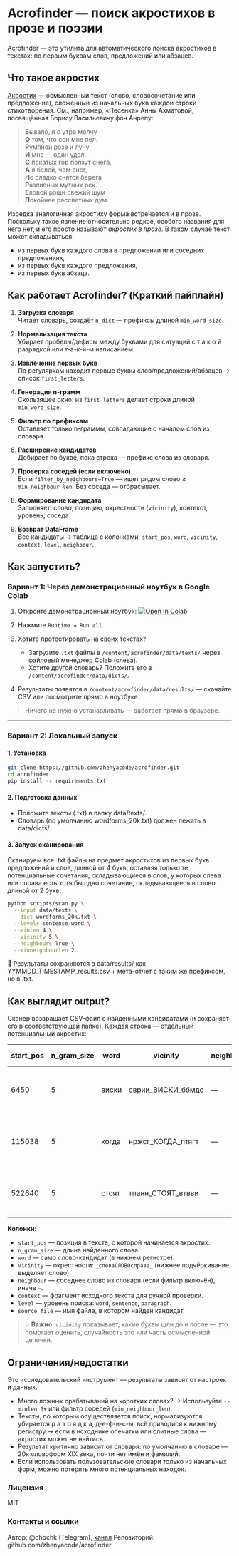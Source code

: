 # Acrofinder — поиск акростихов в прозе и поэзии

Acrofinder — это утилита для автоматического поиска акростихов в текстах: по первым буквам слов, предложений или абзацев.

## Что такое акростих

[Акростих](https://ru.wikipedia.org/wiki/Акростих) — осмысленный текст (слово, словосочетание или предложение), сложенный из начальных букв каждой строки стихотворения. См., например, «Песенка» Анны Ахматовой, посвящённая Борису Васильевичу фон Анрепу:

> **Б**ывало, я с утра молчу<br>
> **О** том, что сон мне пел.<br>
> **Р**умяной розе и лучу<br>
> **И** мне — один удел.<br>
> **С** покатых гор ползут снега,<br>
> **А** я белей, чем снег,<br>
> **Н**о сладко снятся берега<br>
> **Р**азливных мутных рек.<br>
> **Е**ловой рощи свежий шум<br>
> **П**окойнее рассветных дум.<br>

Изредка аналогичная акростиху форма встречается и в прозе. Поскольку такое явление относительно редкое, особого названия для него нет, и его просто называют *акростих в прозе*. В таком случае текст может складываться:
  - из первых букв каждого слова в предложении или соседних предложениях,
  - из первых букв каждого предложения,
  - из первых букв абзаца.



## Как работает Acrofinder? (Краткий пайплайн)

1. **Загрузка словаря**  
   Читает словарь, создаёт `n_dict` — префиксы длиной `min_word_size`.

2. **Нормализация текста**  
   Убирает пробелы/дефисы между буквами для ситуаций с т а к о й разрядкой или т-а-к-и-м написанием.

3. **Извлечение первых букв**  
   По регуляркам находит первые буквы слов/предложений/абзацев → список `first_letters`.

4. **Генерация n-грамм**  
   Скользящее окно: из `first_letters` делает строки длиной `min_word_size`.

5. **Фильтр по префиксам**  
   Оставляет только n-граммы, совпадающие с началом слов из словаря.

6. **Расширение кандидатов**  
   Добирает по букве, пока строка — префикс слова из словаря.

7. **Проверка соседей (если включено)**  
   Если `filter_by_neighbours=True` — ищет рядом слово ≥ `min_neighbour_len`. Без соседа — отбрасывает.

8. **Формирование кандидата**  
   Заполняет: слово, позицию, окрестности (`vicinity`), контекст, уровень, соседа.

9. **Возврат DataFrame**  
   Все кандидаты → таблица с колонками: `start_pos`, `word`, `vicinity`, `context`, `level`, `neighbour`.



## Как запустить?

### Вариант 1: Через демонстрационный ноутбук в Google Colab

1. Откройте демонстрационный ноутбук:  [![Open In Colab](https://colab.research.google.com/assets/colab-badge.svg)](https://colab.research.google.com/github/zhenyacode/acrofinder/blob/main/notebooks/demo_acrofinder.ipynb)

2. Нажмите `Runtime → Run all`.

3. Хотите протестировать на своих текстах?
   - Загрузите `.txt` файлы в `/content/acrofinder/data/texts/` через файловый менеджер Colab (слева).
   - Хотите другой словарь? Положите его в `/content/acrofinder/data/dicts/`.

4. Результаты появятся в `/content/acrofinder/data/results/` — скачайте CSV или посмотрите прямо в ноутбуке.

> Ничего не нужно устанавливать — работает прямо в браузере.

---

### Вариант 2: Локальный запуск

#### 1. Установка

```bash
git clone https://github.com/zhenyacode/acrofinder.git
cd acrofinder
pip install -r requirements.txt
```

#### 2. Подготовка данных

- Положите тексты (.txt) в папку data/texts/.
- Словарь (по умолчанию wordforms_20k.txt) должен лежать в data/dicts/.


#### 3. Запуск сканирования
Сканируем все .txt файлы на предмет акростихов из первых букв предложений и слов, длиной от 4 букв, оставляя только те потенциальные сочетания, складывающиеся в слов, у которых слева или справа есть хотя бы одно сочетание, складывающееся в слово длиной от 2 букв:
```bash
python scripts/scan.py \
  --input data/texts \
  --dict wordforms_20k.txt \
  --levels sentence word \
  --minlen 4 \
  --vicinity 5 \
  --neighbours True \
  --minneighbourlen 2
```

📁 Результаты сохраняются в data/results/ как YYMMDD_TIMESTAMP_results.csv + мета-отчёт с таким же префиксом, но в .txt. 

## Как выглядит output?

Сканер возвращает CSV-файл с найденными кандидатами (и сохраняет его в соответствующей папке). Каждая строка — отдельный потенциальный акростих:

| start_pos | n_gram_size | word  | vicinity        | neighbour | context (фрагмент)                                                                 | level    | source_file                     |
|-----------|-------------|-------|-----------------|-----------|------------------------------------------------------------------------------------|----------|---------------------------------|
| 6450      | 5           | виски | сврии_ВИСКИ_ббмдо | —         | *«вод; и сделалась кровь»... Итак, был белый,*                                     | word     | b1.txt |
| 115038    | 5           | когда | нржсг_КОГДА_птягт | —         | *«Кругло объяснил, господин доктор? а? "Попы-то", »*                               | word     | b1.txt |
| 522640    | 5           | стоят | тпанн_СТОЯТ_втвви | —         | *«— Слушаю, мессир, — сказал кот...»*                                              | sentence | b1.txt |

**Колонки:**
- `start_pos` — позиция в тексте, с которой начинается акростих.
- `n_gram_size` — длина найденного слова.
- `word` — само слово-кандидат (в нижнем регистре).
- `vicinity` — окрестности: `_слеваСЛОВОсправа_` (нижнее подчёркивание выделяет слово).
- `neighbour` — соседнее слово из словаря (если фильтр включён), иначе `—`.
- `context` — фрагмент исходного текста для ручной проверки.
- `level` — уровень поиска: `word`, `sentence`, `paragraph`.
- `source_file` — имя файла, в котором найден кандидат.

> 💡 **Важно**: `vicinity` показывает, какие буквы шли до и после — это помогает оценить, случайность это или часть осмысленной цепочки.


## Ограничения/недостатки
Это исследовательский инструмент — результаты зависят от настроек и данных.

- Много ложных срабатываний на коротких словах? → Используйте `--minlen 5+` или фильтр соседей (`min_neighbour_len`).
- Тексты, по которым осуществляется поиск, нормализуются: убирается р а з р я д к а, д-е-ф-и-с-ы, всё приводися к нижнпму регистру → если в исходнике опечатки или слитные слова — акростих может не найтись.
- Результат критично зависит от словаря: по умолчанию в словаре — 20к словоформ XIX века, почти нет имён и фамилий. 
- Если использовать пользовательские словари только из начальных форм, можно потерять много потенциальных находок.



### Лицензия

MIT

### Контакты и ссылки

Автор: @chbchk (Telegram), [канал](https://t.me/chwzh)
Репозиторий: github.com/zhenyacode/acrofinder
